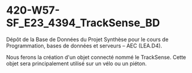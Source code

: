 # 420-W57-SF_E23_4394_TrackSense_BD
Dépôt de la Base de Données du Projet Synthèse pour le cours de Programmation, bases de données et serveurs – AEC (LEA.D4). 

Nous ferons la création d'un objet connecté nommé le TrackSense. Cette objet sera principalement utilisé sur un vélo ou un piéton.
